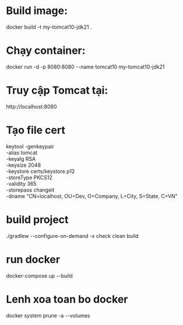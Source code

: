 # Build image:

docker build -t my-tomcat10-jdk21 .

# Chạy container:

docker run -d -p 8080:8080 --name tomcat10 my-tomcat10-jdk21

# Truy cập Tomcat tại:

http://localhost:8080

# Tạo file cert 

keytool -genkeypair \
  -alias tomcat \
  -keyalg RSA \
  -keysize 2048 \
  -keystore certs/keystore.p12 \
  -storeType PKCS12 \
  -validity 365 \
  -storepass changeit \
  -dname "CN=localhost, OU=Dev, O=Company, L=City, S=State, C=VN"

# build project

./gradlew --configure-on-demand -x check clean build

# run docker

docker-compose up --build

# Lenh xoa toan bo docker 

docker system prune -a --volumes